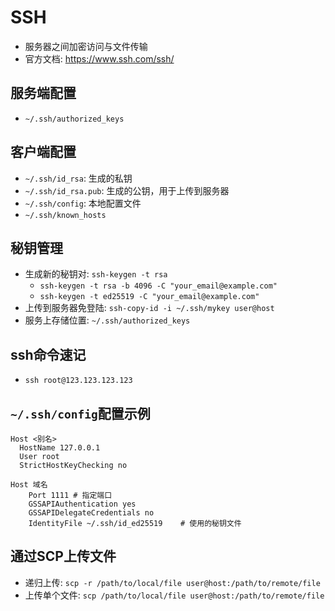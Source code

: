 # SSH

- 服务器之间加密访问与文件传输
- 官方文档: <https://www.ssh.com/ssh/>

## 服务端配置

- `~/.ssh/authorized_keys`


## 客户端配置

- `~/.ssh/id_rsa`: 生成的私钥
- `~/.ssh/id_rsa.pub`: 生成的公钥，用于上传到服务器
- `~/.ssh/config`: 本地配置文件
- `~/.ssh/known_hosts`


## 秘钥管理

- 生成新的秘钥对: `ssh-keygen -t rsa`
  - `ssh-keygen -t rsa -b 4096 -C "your_email@example.com"`
  - `ssh-keygen -t ed25519 -C "your_email@example.com"`
- 上传到服务器免登陆: `ssh-copy-id -i ~/.ssh/mykey user@host`
- 服务上存储位置: `~/.ssh/authorized_keys`

## ssh命令速记

- `ssh root@123.123.123.123`

## `~/.ssh/config`配置示例

```
Host <别名>
  HostName 127.0.0.1
  User root
  StrictHostKeyChecking no

Host 域名
    Port 1111 # 指定端口
    GSSAPIAuthentication yes
    GSSAPIDelegateCredentials no
    IdentityFile ~/.ssh/id_ed25519    # 使用的秘钥文件

```

## 通过SCP上传文件

- 递归上传: `scp -r /path/to/local/file user@host:/path/to/remote/file`
- 上传单个文件: `scp /path/to/local/file user@host:/path/to/remote/file`